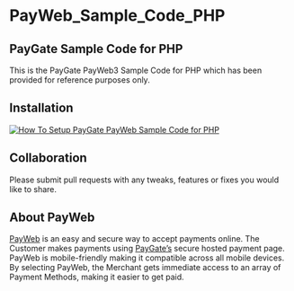 # PayWeb_Sample_Code_PHP
## PayGate Sample Code for PHP

This is the PayGate PayWeb3 Sample Code for PHP which has been provided for reference purposes only.

## Installation
[![How To Setup PayGate PayWeb Sample Code for PHP](https://appinlet.com/wp-content/uploads/2021/11/How-To-Setup-PayGate-PayWeb-Sample-Code-for-C-.NET_.jpg)](https://www.youtube.com/watch?v=F7xHy9g4ess "How To Setup PayGate PayWeb Sample Code for PHP")

## Collaboration

Please submit pull requests with any tweaks, features or fixes you would like to share.

## About PayWeb

[PayWeb](https://www.paygate.co.za/paygate-products/payweb/) is an easy and secure way to accept payments online. The Customer makes payments using [PayGate’s](https://www.paygate.co.za/) secure hosted payment page. PayWeb is mobile-friendly making it compatible across all mobile devices. By selecting PayWeb, the Merchant gets immediate access to an array of Payment Methods, making it easier to get paid.

